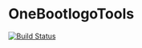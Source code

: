 OneBootlogoTools
================

[![Build Status](https://travis-ci.org/Marchrius/OneBootlogoTools.svg)](https://travis-ci.org/Marchrius/OneBootlogoTools)
